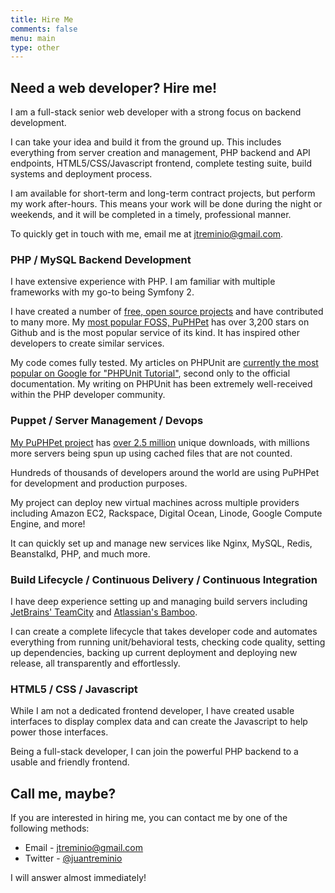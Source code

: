 ```yaml
---
title: Hire Me
comments: false
menu: main
type: other
---
```


## Need a web developer? Hire me!

I am a full-stack senior web developer with a strong focus on backend development.

I can take your idea and build it from the ground up. This includes everything from
server creation and management, PHP backend and API endpoints, HTML5/CSS/Javascript
frontend, complete testing suite, build systems and deployment process.

I am available for short-term and long-term contract projects, but perform my work
after-hours. This means your work will be done during the night or weekends, and it
will be completed in a timely, professional manner.

To quickly get in touch with me, email me at [jtreminio@gmail.com](mailto:jtreminio@gmail.com).

### PHP / MySQL Backend Development

I have extensive experience with PHP. I am familiar with multiple frameworks with my
go-to being Symfony 2.

I have created a number of [free, open source projects](https://github.com/jtreminio?tab=repositories)
and have contributed to many more. My [most popular FOSS, PuPHPet](https://puphpet.com)
has over 3,200 stars on Github and is the most popular service of its kind. It has inspired
other developers to create similar services.

My code comes fully tested. My articles on PHPUnit are
[currently the most popular on Google for "PHPUnit Tutorial"](https://www.google.com/search?q=phpunit+tutorial),
second only to the official documentation. My writing on PHPUnit has been extremely well-received
within the PHP developer community.

### Puppet / Server Management / Devops

[My PuPHPet project](https://puphpet.com) has [over 2.5 million](https://atlas.hashicorp.com/puphpet)
unique downloads, with millions more servers being spun up using cached files that are not counted.

Hundreds of thousands of developers around the world are using PuPHPet for development
and production purposes.

My project can deploy new virtual machines across multiple providers including Amazon EC2,
Rackspace, Digital Ocean, Linode, Google Compute Engine, and more!

It can quickly set up and manage new services like Nginx, MySQL, Redis, Beanstalkd, PHP, and
much more.

### Build Lifecycle / Continuous Delivery / Continuous Integration

I have deep experience setting up and managing build servers including
[JetBrains' TeamCity](https://www.jetbrains.com/teamcity/) and
[Atlassian's Bamboo](https://www.atlassian.com/software/bamboo/).

I can create a complete lifecycle that takes developer code and automates everything
from running unit/behavioral tests, checking code quality, setting up dependencies,
backing up current deployment and deploying new release, all transparently and effortlessly.

### HTML5 / CSS / Javascript

While I am not a dedicated frontend developer, I have created usable interfaces to display
complex data and can create the Javascript to help power those interfaces.

Being a full-stack developer, I can join the powerful PHP backend to a usable and friendly
frontend.

## Call me, maybe?

If you are interested in hiring me, you can contact me by one of the following methods:

* Email - [jtreminio@gmail.com](mailto:jtreminio@gmail.com)
* Twitter - [@juantreminio](https://twitter.com/juantreminio)

I will answer almost immediately!
